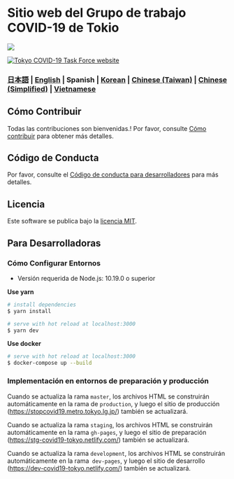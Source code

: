 # Sitio web del Grupo de trabajo COVID-19 de Tokio

![](https://github.com/tokyo-metropolitan-gov/covid19/workflows/production%20deploy/badge.svg)

[![Tokyo COVID-19 Task Force website](https://user-images.githubusercontent.com/1301149/75629392-1d19d900-5c25-11ea-843d-2d4376e3a560.png)](https://stopcovid19.metro.tokyo.lg.jp/)

### [日本語](./README.md) | [English](./README_EN.md) | Spanish | [Korean](./README_KO.md) | [Chinese (Taiwan)](./README_ZH_TW.md) | [Chinese (Simplified)](./README_ZH_CN.md) | [Vietnamese](./README_VI.md)

## Cómo Contribuir

Todas las contribuciones son bienvenidas.!
Por favor, consulte [Cómo contribuir](./.github/CONTRIBUTING_ES.md) para obtener más detalles.

## Código de Conducta

Por favor, consulte el [Código de conducta para desarrolladores](./.github/CODE_OF_CONDUCT_ES.md) para más detalles.

## Licencia
Este software se publica bajo la [licencia MIT](./LICENSE.txt).

## Para Desarrolladoras

### Cómo Configurar Entornos

- Versión requerida de Node.js: 10.19.0 o superior

**Use yarn**
``` bash
# install dependencies
$ yarn install

# serve with hot reload at localhost:3000
$ yarn dev
```

**Use docker**
```bash
# serve with hot reload at localhost:3000
$ docker-compose up --build
```

### Implementación en entornos de preparación y producción

Cuando se actualiza la rama `master`, los archivos HTML se construirán automáticamente en la rama de `production`,
y luego el sitio de producción (https://stopcovid19.metro.tokyo.lg.jp/) también se actualizará.

Cuando se actualiza la rama `staging`, los archivos HTML se construirán automáticamente en la rama `gh-pages`,
  y luego el sitio de preparación (https://stg-covid19-tokyo.netlify.com/) también se actualizará.

Cuando se actualiza la rama `development`, los archivos HTML se construirán automáticamente en la rama` dev-pages`,
y luego el sitio de desarrollo (https://dev-covid19-tokyo.netlify.com/) también se actualizará.
